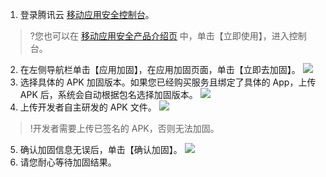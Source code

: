 1. 登录腾讯云 [移动应用安全控制台](https://console.cloud.tencent.com/ms)。
>?您也可以在 [移动应用安全产品介绍页](https://cloud.tencent.com/product/ms?idx=2) 中，单击【立即使用】，进入控制台。
2. 在左侧导航栏单击【应用加固】，在应用加固页面，单击【立即去加固】。
![](https://main.qcloudimg.com/raw/e8678a2955740ab1ce553ee76a3e7868.png)
3. 选择具体的 APK 加固版本。如果您已经购买服务且绑定了具体的 App，上传 APK 后，系统会自动根据包名选择加固版本。
![](https://main.qcloudimg.com/raw/6d644a85dbcc4d0358b0e19cc9edbd17.png)
4. 上传开发者自主研发的 APK 文件。
![](https://main.qcloudimg.com/raw/82d641e0645ffcce5e8df84c3e9944de.png)
>!开发者需要上传已签名的 APK，否则无法加固。
5. 确认加固信息无误后，单击【确认加固】。
![](https://main.qcloudimg.com/raw/7e78880ca30164da27f9a50a1ffdc701.png)
6. 请您耐心等待加固结果。
